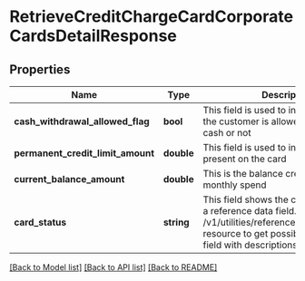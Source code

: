 # RetrieveCreditChargeCardCorporateCardsDetailResponse

## Properties
Name | Type | Description | Notes
------------ | ------------- | ------------- | -------------
**cash_withdrawal_allowed_flag** | **bool** | This field is used to indicate, whether the customer is allowed to withdraw cash or not | [optional] 
**permanent_credit_limit_amount** | **double** | This field is used to indicate the limit present on the card | [optional] 
**current_balance_amount** | **double** | This is the balance credit limit left after monthly spend | [optional] 
**card_status** | **string** | This field shows the card status. This is a reference data field. Please use /v1/utilities/referenceData/{cardStatus} resource to get possible values of this field with descriptions | [optional] 

[[Back to Model list]](../../README.md#documentation-for-models) [[Back to API list]](../../README.md#documentation-for-api-endpoints) [[Back to README]](../../README.md)

